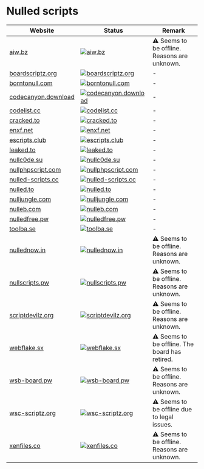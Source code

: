 # Nulled scripts

|Website|Status|Remark|
|-|-|-|
|[aiw.bz](https://aiw.bz/)|[![aiw.bz](https://img.shields.io/website?down_color=red&down_message=offline&up_color=green&up_message=online&url=https%3A%2F%2Faiw.bz)](https://aiw.bz/)|⚠️ Seems to be offline. Reasons are unknown.|
|[boardscriptz.org](https://boardscriptz.org/)|[![boardscriptz.org](https://img.shields.io/website?down_color=red&down_message=offline&up_color=green&up_message=online&url=https%3A%2F%2Fboardscriptz.org)](https://boardscriptz.org/)|-|
|[borntonull.com](http://borntonull.com/)|[![borntonull.com](https://img.shields.io/website?down_color=red&down_message=offline&up_color=green&up_message=online&url=http%3A%2F%2Fborntonull.com)](http://borntonull.com/)|-|
|[codecanyon.download](https://codecanyon.download/)|[![codecanyon.download](https://img.shields.io/website?down_color=red&down_message=offline&up_color=green&up_message=online&url=https%3A%2F%2Fcodecanyon.download)](https://codecanyon.download/)|-|
|[codelist.cc](https://codelist.cc/)|[![codelist.cc](https://img.shields.io/website?down_color=red&down_message=offline&up_color=green&up_message=online&url=https%3A%2F%2Fcodelist.cc)](https://codelist.cc/)|-|
|[cracked.to](https://cracked.to/)|[![cracked.to](https://img.shields.io/website?down_color=red&down_message=offline&up_color=green&up_message=online&url=https%3A%2F%2Fcracked.to)](https://cracked.to/)|-|
|[enxf.net](https://enxf.net/)|[![enxf.net](https://img.shields.io/website?down_color=red&down_message=offline&up_color=green&up_message=online&url=https%3A%2F%2Fenxf.net)](https://enxf.net/)|-|
|[escripts.club](https://escripts.club/)|[![escripts.club](https://img.shields.io/website?down_color=red&down_message=offline&up_color=green&up_message=online&url=https%3A%2F%2Fescripts.club)](https://escripts.club/)|-|
|[leaked.to](https://leaked.to/)|[![leaked.to](https://img.shields.io/website?down_color=red&down_message=offline&up_color=green&up_message=online&url=https%3A%2F%2Fleaked.to)](https://leaked.to/)|-|
|[nullc0de.su](https://nullc0de.su/)|[![nullc0de.su](https://img.shields.io/website?down_color=red&down_message=offline&up_color=green&up_message=online&url=https%3A%2F%2Fnullc0de.su)](https://nullc0de.su/)|-|
|[nullphpscript.com](https://nullphpscript.com/)|[![nullphpscript.com](https://img.shields.io/website?down_color=red&down_message=offline&up_color=green&up_message=online&url=https%3A%2F%2Fnullphpscript.com)](https://nullphpscript.com/)|-|
|[nulled-scripts.cc](https://nulled-scripts.cc/)|[![nulled-scripts.cc](https://img.shields.io/website?down_color=red&down_message=offline&up_color=green&up_message=online&url=https%3A%2F%2Fnulled-scripts.cc)](https://nulled-scripts.cc/)|-|
|[nulled.to](https://nulled.to/)|[![nulled.to](https://img.shields.io/website?down_color=red&down_message=offline&up_color=green&up_message=online&url=https%3A%2F%2Fnulled.to)](https://nulled.to/)|-|
|[nulljungle.com](https://nulljungle.com/)|[![nulljungle.com](https://img.shields.io/website?down_color=red&down_message=offline&up_color=green&up_message=online&url=https%3A%2F%2Fnulljungle.com)](https://nulljungle.com/)|-|
|[nulleb.com](https://nulleb.com/)|[![nulleb.com](https://img.shields.io/website?down_color=red&down_message=offline&up_color=green&up_message=online&url=https%3A%2F%2Fnulleb.com)](https://nulleb.com/)|-|
|[nulledfree.pw](https://nulledfree.pw/)|[![nulledfree.pw](https://img.shields.io/website?down_color=red&down_message=offline&up_color=green&up_message=online&url=https%3A%2F%2Fnulledfree.pw)](https://nulledfree.pw/)|-|
|[toolba.se](https://toolba.se/)|[![toolba.se](https://img.shields.io/website?down_color=red&down_message=offline&up_color=green&up_message=online&url=https%3A%2F%2Ftoolba.se)](https://toolba.se/)|-|
|[nullednow.in](https://nullednow.in/)|[![nullednow.in](https://img.shields.io/website?down_color=red&down_message=offline&up_color=green&up_message=online&url=https%3A%2F%2Fnullednow.in)](https://nullednow.in/)|⚠️ Seems to be offline. Reasons are unknown.|
|[nullscripts.pw](https://nullscripts.pw/)|[![nullscripts.pw](https://img.shields.io/website?down_color=red&down_message=offline&up_color=green&up_message=online&url=https%3A%2F%2Fnullscripts.pw)](https://nullscripts.pw/)|⚠️ Seems to be offline. Reasons are unknown.|
|[scriptdevilz.org](https://scriptdevilz.org/)|[![scriptdevilz.org](https://img.shields.io/website?down_color=red&down_message=offline&up_color=green&up_message=online&url=https%3A%2F%2Fscriptdevilz.org)](https://scriptdevilz.org/)|⚠️ Seems to be offline. Reasons are unknown.|
|[webflake.sx](https://webflake.sx/)|[![webflake.sx](https://img.shields.io/website?down_color=red&down_message=offline&up_color=green&up_message=online&url=https%3A%2F%2Fwebflake.sx)](https://webflake.sx/)|⚠️ Seems to be offline. The board has retired.|
|[wsb-board.pw](https://wsb-board.pw/)|[![wsb-board.pw](https://img.shields.io/website?down_color=red&down_message=offline&up_color=green&up_message=online&url=https%3A%2F%2Fwsb-board.pw)](https://wsb-board.pw/)|⚠️ Seems to be offline. Reasons are unknown.|
|[wsc-scriptz.org](https://wsc-scriptz.org/)|[![wsc-scriptz.org](https://img.shields.io/website?down_color=red&down_message=offline&up_color=green&up_message=online&url=https%3A%2F%2Fwsc-scriptz.org)](https://wsc-scriptz.org/)|⚠️ Seems to be offline due to legal issues.|
|[xenfiles.co](https://xenfiles.co/)|[![xenfiles.co](https://img.shields.io/website?down_color=red&down_message=offline&up_color=green&up_message=online&url=https%3A%2F%2Fxenfiles.co)](https://xenfiles.co/)|⚠️ Seems to be offline. Reasons are unknown.|